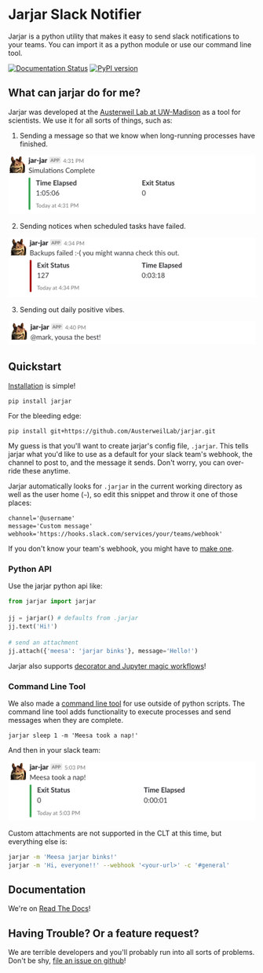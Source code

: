 # Jarjar Slack Notifier

Jarjar is a python utility that makes it easy to send slack notifications to your teams. You can import it as a python module or use our command line tool.

[![Documentation Status](https://readthedocs.org/projects/jarjar/badge/?version=v3.1)](https://jarjar.readthedocs.io/en/v3.0/) [![PyPI version](https://badge.fury.io/py/jarjar.svg)](https://badge.fury.io/py/jarjar)


## What can jarjar do for me?

Jarjar was developed at the [Austerweil Lab at UW-Madison](http://alab.psych.wisc.edu/) as a tool for scientists. We use it for all sorts of things, such as:

1. Sending a message so that we know when long-running processes have finished.

![](docs/img/simulations-complete.png)

2. Sending notices when scheduled tasks have failed.

![](docs/img/backups-failed.png)

3. Sending out daily positive vibes.

![](docs/img/positive-vibes.png)

## Quickstart

[Installation](docs/install.md) is simple!

```shell
pip install jarjar
```

For the bleeding edge:

```shell
pip install git+https://github.com/AusterweilLab/jarjar.git
```

My guess is that you'll want to create jarjar's config file, `.jarjar`. This
tells jarjar what you'd like to use as a default for your slack team's webhook,
the channel to post to, and the message it sends. Don't worry, you can over-ride
these anytime.

Jarjar automatically looks for `.jarjar` in the current working directory as
well as the user home (`~`), so edit this snippet and throw it one of those
places:

```shell
channel='@username'
message='Custom message'
webhook='https://hooks.slack.com/services/your/teams/webhook'
```

If you don't know your team's webhook, you might have to [make one](https://my.slack.com/apps/A0F7XDUAZ-incoming-webhooks).

### Python API

Use the jarjar python api like:

```python
from jarjar import jarjar

jj = jarjar() # defaults from .jarjar
jj.text('Hi!')

# send an attachment
jj.attach({'meesa': 'jarjar binks'}, message='Hello!')
```

Jarjar also supports [decorator and Jupyter magic workflows](docs/python-workflows.md)!

### Command Line Tool

We also made a [command line tool](docs/clt.md) for use outside of python scripts. The command line tool adds functionality to execute processes and send messages when they are complete.

```shell
jarjar sleep 1 -m 'Meesa took a nap!'
```

And then in your slack team:

![](docs/img/nap.png)

Custom attachments are not supported in the CLT at this time, but everything else is:

```sh
jarjar -m 'Meesa jarjar binks!'
jarjar -m 'Hi, everyone!!' --webhook '<your-url>' -c '#general'
```

## Documentation

We're on [Read The Docs](http://jarjar.readthedocs.io/en/latest/)!

## Having Trouble? Or a feature request?

We are terrible developers and you'll probably run into all sorts of problems.
Don't be shy,
[file an issue on github](https://github.com/AusterweilLab/jarjar/issues/new)!
